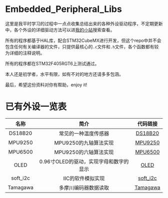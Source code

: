 # Embedded_Peripheral_Libs
这里是我平时学习的过程中一点点收集总结出来的各种外设驱动程序，不定期更新中，各个外设的详细驱动方法可以进[我的小站](https://imuncle.github.io)搜索查看。

所有的程序都基于HAL库，配合STM32CubeMX进行开发，但这个repo中并不会包含任何有关编译器的文件，只提供最核心的`.c`文件和`.h`文件，各个函数都有较为详细的注释说明。

所有的程序都在STM32F405RGT6上测试通过。

本人还是初学者，水平有限，如有不对的地方还请多多包涵。

最后，希望这份资料对你有帮助，enjoy it!

# 已有外设一览表

名称|简介|代码链接
:--:|:--:|:--:
DS18B20|常见的一种温度传感器|[DS18B20](./DS18B20)
MPU9250|MPU9250的九轴算法实现|[MPU9250](./MPU9250)
MPU6500|MPU9250的六轴算法实现|[MPU6500](./MPU6500)
OLED|0.96寸OLED的驱动，实现字母和数字的显示|[OLED](./OLED)
soft_i2c|IIC的软件模拟实现|[soft_i2c](./soft_i2c)
Tamagawa|多摩川编码器数据读取|[Tamagawa](./Tamagawa)
